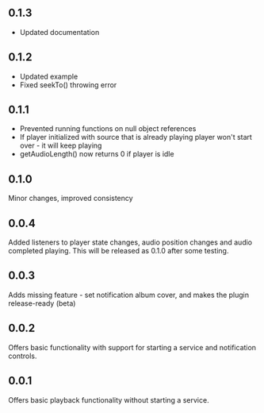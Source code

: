 ## 0.1.3

 - Updated documentation

## 0.1.2

 - Updated example
 - Fixed seekTo() throwing error

## 0.1.1

 - Prevented running functions on null object references
 - If player initialized with source that is already playing player won't start over - it will keep playing
 - getAudioLength() now returns 0 if player is idle

## 0.1.0

Minor changes, improved consistency

## 0.0.4

Added listeners to player state changes, audio position changes and audio completed playing. This will be released as 0.1.0 after some testing.

## 0.0.3

Adds missing feature - set notification album cover, and makes the plugin release-ready (beta)

## 0.0.2

Offers basic functionality with support for starting a service and notification controls.

## 0.0.1

Offers basic playback functionality without starting a service.
